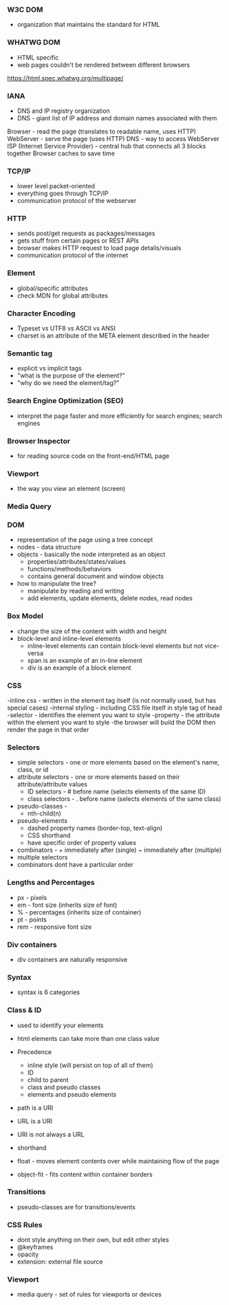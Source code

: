 ### W3C DOM
- organization that maintains the standard for HTML

### WHATWG DOM
- HTML specific
- web pages couldn't be rendered between different browsers

https://html.spec.whatwg.org/multipage/

### IANA
- DNS and IP registry organization
- DNS - giant list of IP address and domain names associated with them

Browser - read the page (translates to readable name, uses HTTP)
WebServer - serve the page (uses HTTP)
DNS - way to access WebServer
ISP (Internet Service Provider) - central hub that connects all 3 blocks together
Browser caches to save time 

### TCP/IP
- lower level packet-oriented
- everything goes through TCP/IP
- communication protocol of the webserver

### HTTP
- sends post/get requests as packages/messages
- gets stuff from certain pages or REST APIs
- browser makes HTTP request to load page details/visuals
- communication protocol of the internet

### Element
- global/specific attributes
- check MDN for global attributes

### Character Encoding
- Typeset vs UTF8 vs ASCII vs ANSI
- charset is an attribute of the META element described in the header 

### Semantic tag
- explicit vs implicit tags
- "what is the purpose of the element?"
- "why do we need the element/tag?"

### Search Engine Optimization (SEO)
- interpret the page faster and more efficiently for search engines; search engines

### Browser Inspector
- for reading source code on the front-end/HTML page

### Viewport
- the way you view an element (screen)

### Media Query

### DOM
- representation of the page using a tree concept
- nodes - data structure
- objects - basically the node interpreted as an object
	- properties/attributes/states/values
	- functions/methods/behaviors
	- contains general document and window objects
- how to manipulate the tree?
	- manipulate by reading and writing
	- add elements, update elements, delete nodes, read nodes

### Box Model
- change the size of the content with width and height
- block-level and inline-level elements
	- inline-level elements can contain block-level elements but not vice-versa
	- span is an example of an in-line element
	- div is an example of a block element
### CSS
-inline css - written in the element tag itself (is not normally used, but has special cases)
-internal styling - including CSS file itself in style tag of head
-selector - identifies the element you want to style
-property - the attribute within the element you want to style
-the browser will build the DOM then render the page in that order

### Selectors
- simple selectors - one or more elements based on the element's name, class, or id
- attribute selectors - one or more elements based on their attribute/attribute values
	- ID selectors - # before name (selects elements of the same ID)
	- class selectors - . before name (selects elements of the same class)
- pseudo-classes - 
	- nth-child(n)
- pseudo-elements
	- dashed property names (border-top, text-align)
	- CSS shorthand
	- have specific order of property values
- combinators - + immediately after (single) ~ immediately after (multiple)
- multiple selectors
- combinators dont have a particular order

### Lengths and Percentages
- px - pixels
- em - font size (inherits size of font)
- % - percentages (inherits size of container)
- pt - points
- rem - responsive font size

### Div containers
- div containers are naturally responsive

### Syntax
- syntax is 6 categories

### Class & ID
- used to identify your elements
- html elements can take more than one class value
- Precedence
	- inline style (will persist on top of all of them)
	- ID
	- child to parent
	- class and pseudo classes
	- elements and pseudo elements

- path is a URI
- URL is a URI
- URI is not always a URL
- shorthand
- float - moves element contents over while maintaining flow of the page
- object-fit - fits content within container borders

### Transitions
- pseudo-classes are for transitions/events

### CSS Rules
- dont style anything on their own, but edit other styles
- @keyframes
- opacity
- extension: external file source

### Viewport
- media query - set of rules for viewports or devices